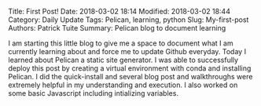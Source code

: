 Title: First Post!
Date: 2018-03-02 18:14
Modified: 2018-03-02 18:44
Category: Daily Update
Tags: Pelican, learning, python
Slug: My-first-post
Authors: Patrick Tuite
Summary: Pelican blog to document learning

I am starting this little blog to give me a space to document what I am currently learning about and force me to update Github everyday. Today I learned about Pelican a static site generator. I was able to successfully deploy this post by creating a virtual environment with conda and installing Pelican. I did the quick-install and several blog post and walkthroughs were extremely helpful in my understanding and execution. I also worked on some basic Javascript including intializing variables. 
